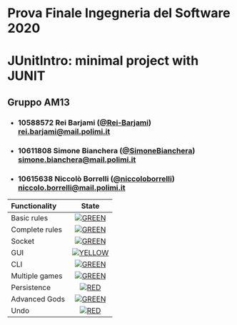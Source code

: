 # Prova Finale Ingegneria del Software 2020
# JUnitIntro: minimal  project with JUNIT

## Gruppo AM13


- ###   10588572    Rei Barjami ([@Rei-Barjami](https://github.com/Rei-Barjami))<br>rei.barjami@mail.polimi.it
- ###   10611808    Simone Bianchera ([@SimoneBianchera](https://github.com/SimoneBianchera))<br>simone.bianchera@mail.polimi.it
- ###   10615638    Niccolò Borrelli ([@niccoloborrelli](https://github.com/niccoloborrelli))<br>niccolo.borrelli@mail.polimi.it

| Functionality | State |
|:-----------------------|:------------------------------------:|
| Basic rules | [![GREEN](https://placehold.it/15/44bb44/44bb44)](#) |
| Complete rules | [![GREEN](https://placehold.it/15/44bb44/44bb44)](#) |
| Socket | [![GREEN](https://placehold.it/15/44bb44/44bb44)](#) |
| GUI | [![YELLOW](https://placehold.it/15/ffdd00/ffdd00)](#) |
| CLI | [![GREEN](https://placehold.it/15/44bb44/44bb44)](#) |
| Multiple games | [![GREEN](https://placehold.it/15/44bb44/44bb44)](#) |
| Persistence | [![RED](https://placehold.it/15/f03c15/f03c15)](#) |
| Advanced Gods | [![GREEN](https://placehold.it/15/44bb44/44bb44)](#) |
| Undo | [![RED](https://placehold.it/15/f03c15/f03c15)](#) |

<!--
[![RED](https://placehold.it/15/f03c15/f03c15)](#)
[![YELLOW](https://placehold.it/15/ffdd00/ffdd00)](#)
[![GREEN](https://placehold.it/15/44bb44/44bb44)](#)
-->
